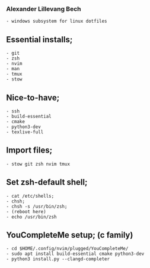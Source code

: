 ### Alexander Lillevang Bech
	- windows subsystem	for linux dotfiles

## Essential installs;
	- git
	- zsh
	- nvim
	- man
	- tmux
	- stow

## Nice-to-have;
	- ssh
	- build-essential
	- cmake
	- python3-dev
	- texlive-full 

## Import files;
	- stow git zsh nvim tmux

## Set zsh-default shell;
	- cat /etc/shells;
	- chsh;
	- chsh -s /usr/bin/zsh;
	- (reboot here)
	- echo /usr/bin/zsh

## YouCompleteMe setup; (c family)
	- cd $HOME/.config/nvim/plugged/YouCompleteMe/
	- sudo apt install build-essential cmake python3-dev
	- python3 install.py --clangd-completer
